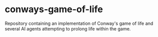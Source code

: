 # conways-game-of-life
Repository containing an implementation of Conway's game of life and several AI agents attempting to prolong life within the game. 
